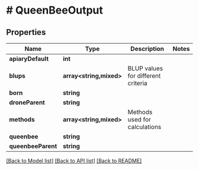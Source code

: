 # # QueenBeeOutput

## Properties

Name | Type | Description | Notes
------------ | ------------- | ------------- | -------------
**apiaryDefault** | **int** |  |
**blups** | **array<string,mixed>** | BLUP values for different criteria |
**born** | **string** |  |
**droneParent** | **string** |  |
**methods** | **array<string,mixed>** | Methods used for calculations |
**queenbee** | **string** |  |
**queenbeeParent** | **string** |  |

[[Back to Model list]](../../README.md#models) [[Back to API list]](../../README.md#endpoints) [[Back to README]](../../README.md)
